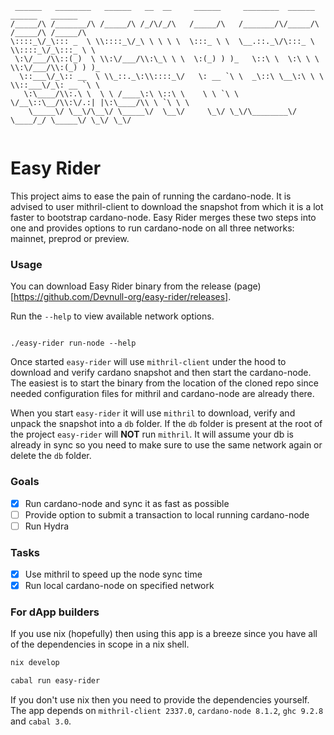 ```
 ______   ________   ______   __  __     ______     ________  ______   ______   ______       
/_____/\ /_______/\ /_____/\ /_/\/_/\   /_____/\   /_______/\/_____/\ /_____/\ /_____/\      
\::::_\/_\::: _  \ \\::::_\/_\ \ \ \ \  \:::_ \ \  \__.::._\/\:::_ \ \\::::_\/_\:::_ \ \     
 \:\/___/\\::(_)  \ \\:\/___/\\:\_\ \ \  \:(_) ) )_   \::\ \  \:\ \ \ \\:\/___/\\:(_) ) )_   
  \::___\/_\:: __  \ \\_::._\:\\::::_\/   \: __ `\ \  _\::\ \__\:\ \ \ \\::___\/_\: __ `\ \  
   \:\____/\\:.\ \  \ \ /____\:\ \::\ \    \ \ `\ \ \/__\::\__/\\:\/.:| |\:\____/\\ \ `\ \ \ 
    \_____\/ \__\/\__\/ \_____\/  \__\/     \_\/ \_\/\________\/ \____/_/ \_____\/ \_\/ \_\/ 
                                                                                             
```

# Easy Rider 

This project aims to ease the pain of running the cardano-node. It is advised
to user mithril-client to download the snapshot from which it is a lot faster
to bootstrap cardano-node. Easy Rider merges these two steps into one and
provides options to run cardano-node on all three networks: mainnet, preprod or
preview.

### Usage 

You can download Easy Rider binary from the release
(page)[https://github.com/Devnull-org/easy-rider/releases].

Run the `--help` to view available network options.

```

./easy-rider run-node --help

```

Once started `easy-rider` will use `mithril-client` under the hood to download
and verify cardano snapshot and then start the cardano-node. The easiest is to
start the binary from the location of the cloned repo since needed
configuration files for mithril and cardano-node are already there.

When you start `easy-rider` it will use `mithril` to download, verify and
unpack the snapshot into a `db` folder. If the `db` folder is present at the
root of the project `easy-rider` will **NOT** run `mithril`. It will assume
your db is already in sync so you need to make sure to use the same network
again or delete the `db` folder.

### Goals

- [x] Run cardano-node and sync it as fast as possible
- [ ] Provide option to submit a transaction to local running cardano-node 
- [ ] Run Hydra 

### Tasks

- [x] Use mithril to speed up the node sync time
- [x] Run local cardano-node on specified network 

### For dApp builders 

If you use nix (hopefully) then using this app is a breeze since you have all
of the dependencies in scope in a nix shell. 

```bash
nix develop

cabal run easy-rider
```

If you don't use nix then you need to provide the dependencies yourself. The
app depends on `mithril-client 2337.0`, `cardano-node 8.1.2`,  `ghc 9.2.8` and
`cabal 3.0`.

